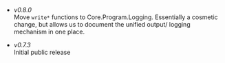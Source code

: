 * _v0.8.0_  
       Move `write*` functions to Core.Program.Logging. Essentially a
       cosmetic change, but allows us to document the unified output/
       logging mechanism in one place.

* _v0.7.3_  
       Initial public release
